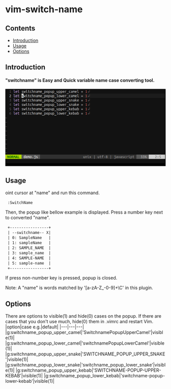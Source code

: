 # vim-switch-name
## Contents
 - [Introduction](#introduction)
 - [Usage](#usage)
 - [Options](#options)

## Introduction
#### "switchname" is Easy and Quick variable name case converting tool.
![Demo1](assets/switchname_demo.gif?raw=true)

## Usage
oint cursor at "name" and run this command.
```
 :SwitchName
```
Then, the popup like bellow example is displayed. Press a number key next to
converted "name".
```
 +-----------------+
 | --switchname-- X|
 | 0: SampleName   |
 | 1: sampleName   |
 | 2: SAMPLE_NAME  |
 | 3: sample_name  |
 | 4: SAMPLE-NAME  |
 | 5: sample-name  |
 +-----------------+
```
If press non-number key is pressed, popup is closed.

Note: A "name" is words matched by '[a-zA-Z_\-0-9]\+\C' in this plugin.

## Options
There are options to visible(1) and hide(0) cases on the popup. If there are
cases that you don't use much, hide(0) them in .vimrc and restart Vim.
|option|case e.g.|default|
|---|---|---|
|g:switchname_popup_upper_camel|'SwitchnamePopupUpperCamel'|visible(1)|
|g:switchname_popup_lower_camel|'switchnamePopupLowerCamel'|visible(1)|
|g:switchname_popup_upper_snake|'SWITCHNAME_POPUP_UPPER_SNAKE'|visible(1)|
|g:switchname_popup_lower_snake|'switchname_popup_lower_snake'|visible(1)|
|g:switchname_popup_upper_kebab|'SWITCHNAME-POPUP-UPPER-KEBAB'|visible(1)|
|g:switchname_popup_lower_kebab|'switchname-popup-lower-kebab'|visible(1)|
